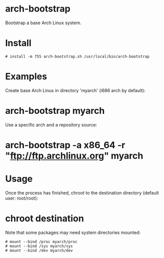 arch-bootstrap
==============

Bootstrap a base Arch Linux system.

Install
=======

    # install -m 755 arch-bootstrap.sh /usr/local/bin/arch-bootstrap

Examples
=========

Create base Arch Linux in directory 'myarch' (i686 arch by default):

   # arch-bootstrap myarch
   
Use a specific arch and a repository source:

   # arch-bootstrap -a x86_64 -r "ftp://ftp.archlinux.org" myarch 

Usage
=====

Once the process has finished, chroot to the destination directory (default user: root/root):

   # chroot destination

Note that some packages may need system directories mounted:

    # mount --bind /proc myarch/proc
    # mount --bind /sys myarch/sys
    # mount --bind /dev myarch/dev
